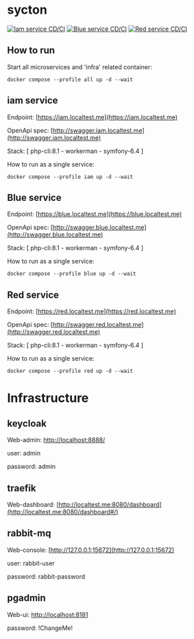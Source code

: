 # sycton

[![Iam service CD/CI](https://github.com/zerai/sycton/actions/workflows/iam-service.yaml/badge.svg)](https://github.com/zerai/sycton/actions/workflows/iam-service.yaml)
[![Blue service CD/CI](https://github.com/zerai/sycton/actions/workflows/blue-service.yaml/badge.svg)](https://github.com/zerai/sycton/actions/workflows/blue-service.yaml)
[![Red service CD/CI](https://github.com/zerai/sycton/actions/workflows/red-service.yaml/badge.svg)](https://github.com/zerai/sycton/actions/workflows/red-service.yaml)

## How to run

Start all microservices and 'infra' related container:
````shell
docker compose --profile all up -d --wait
````

## iam service 

Endpoint: [https://iam.localtest.me](https://iam.localtest.me)

OpenApi spec: [http://swagger.iam.localtest.me](http://swagger.iam.localtest.me)

Stack: [ php-cli:8.1 - workerman - symfony-6.4 ]

How to run as a single service:
````shell
docker compose --profile iam up -d --wait
````


## Blue service

Endpoint: [https://blue.localtest.me](https://blue.localtest.me)

OpenApi spec: [http://swagger.blue.localtest.me](http://swagger.blue.localtest.me)

Stack: [ php-cli:8.1 - workerman - symfony-6.4 ]

How to run as a single service:
````shell
docker compose --profile blue up -d --wait
````

## Red service

Endpoint: [https://red.localtest.me](https://red.localtest.me)

OpenApi spec: [http://swagger.red.localtest.me](http://swagger.red.localtest.me)

Stack: [ php-cli:8.1 - workerman - symfony-6.4 ]

How to run as a single service:
````shell
docker compose --profile red up -d --wait
````

# Infrastructure

## keycloak
Web-admin: [http://localhost:8888/](http://localhost:8888/)

user: admin

password: admin

## traefik
Web-dashboard: [http://localtest.me:8080/dashboard](http://localtest.me:8080/dashboard#/)

## rabbit-mq
Web-console: [http://127.0.0.1:15672](http://127.0.0.1:15672)

user: rabbit-user

password: rabbit-password

## pgadmin
Web-ui: [http://localhost:8181](http://localhost:8181/browser/)

password: !ChangeMe!